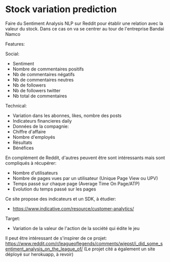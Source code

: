 # Stock variation prediction

Faire du Sentiment Analysis NLP sur Reddit pour établir une relation avec la valeur du stock.
Dans ce cas on va se centrer au tour de l'entreprise Bandai Namco

Features:

Social:
- Sentiment
- Nombre de commentaires positifs
- Nb de commentaires négatifs
- Nb de commentaires neutres
- Nb de followers
- Nb de followers twitter
- Nb total de commentaires

Technical:
- Variation dans les abonnes, likes, nombre des posts
- Indicateurs financieres daily
- Données de la compagnie:
- Chiffre d'affaire
- Nombre d'employés
- Résultats
- Bénéfices

En complément de Reddit, d'autres peuvent être sont intéressants mais sont compliqués à récupérer:
- Nombre d'utilisateurs
- Nombre de pages vues par un utilisateur (Unique Page View ou UPV)
- Temps passé sur chaque page (Average Time On Page/ATP)
- Evolution du temps passé sur les pages

Ce site propose des indicateurs et un SDK, à étudier:
- https://www.indicative.com/resource/customer-analytics/

Target:
- Variation de la valeur de l'action de la société qui édite le jeu


Il peut être intéressant de s'inspirer de ce projet:
https://www.reddit.com/r/leagueoflegends/comments/wjepst/i_did_some_sentiment_analysis_on_the_league_of/
(Le projet cité a également un site déployé sur herokuapp, à revoir)
